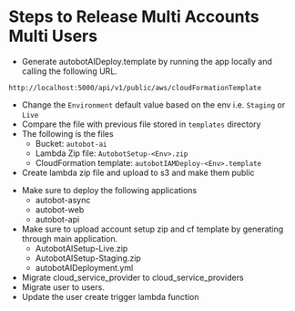 # Steps to Release Multi Accounts Multi Users

* Generate autobotAIDeploy.template by running the app locally and calling the following URL.

```http://localhost:5000/api/v1/public/aws/cloudFormationTemplate```

* Change the `Environment` default value based on the env i.e. `Staging` or `Live`
* Compare the file with previous file stored in `templates` directory
* The following is the files
    * Bucket: `autobot-ai`
    * Lambda Zip file: `AutobotSetup-<Env>.zip`
    * CloudFormation template: `autobotIAMDeploy-<Env>.template`    
* Create lambda zip file and upload to s3 and make them public

- Make sure to deploy the following applications
    - autobot-async
    - autobot-web
    - autobot-api
- Make sure to upload account setup zip and cf template by generating through main application.
    - AutobotAISetup-Live.zip
    - AutobotAISetup-Staging.zip
    - autobotAIDeployment.yml
- Migrate cloud_service_provider to cloud_service_providers
- Migrate user to users.
- Update the user create trigger lambda function